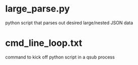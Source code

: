 # large_parse.py
python script that parses out desired large/nested JSON data

# cmd_line_loop.txt
command to kick off python script in a qsub process
